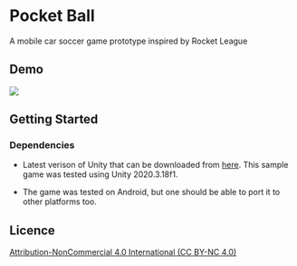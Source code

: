 # Pocket Ball

A mobile car soccer game prototype inspired by Rocket League


## Demo

![](https://github.com/lsjoberg98/Pocket-Ball/blob/master/Clips/Pocket.gif)


## Getting Started

### Dependencies

- Latest verison of Unity that can be downloaded from [here](https://unity3d.com/get-unity/download). This sample game was tested using Unity 2020.3.18f1.

- The game was tested on Android, but one should be able to port it to other platforms too.

## Licence 
[Attribution-NonCommercial 4.0 International (CC BY-NC 4.0)](https://creativecommons.org/licenses/by-nc/4.0/)
